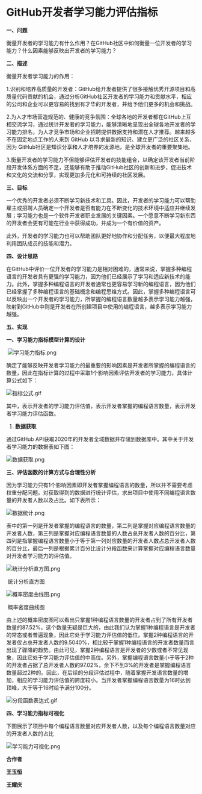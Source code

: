 GitHub开发者学习能力评估指标
============================

**一、问题**

衡量开发者的学习能力有什么作用？在GitHub社区中如何衡量一位开发者的学习能力？什么因素能够反映出开发者的学习能力？

**二、描述**

衡量开发者学习能力的作用：

1.识别和培养高质量的开发者：GitHub给开发者提供了很多接触优秀开源项目和高质量代码贡献的机会，通过分析GitHub社区开发者的学习能力和贡献水平，相应的公司和企业可以更容易的找到有才华的开发者，并给予他们更多的机会和挑战。

2.为人才市场营造规范的、健康的竞争氛围：全球各地的开发者都在GitHub上互相交流学习，通过统计开发者的学习能力，能够清晰地呈现出全球各地开发者的学习能力排名，为人才竞争市场和企业招聘提供数据支持和潜在人才推荐。越来越多不在固定地点工作的人来到 GitHub 以寻求最新的知识、建立更广泛的社区关系，因为 GitHub社区是知识分享和人才培养的发源地，是全球开发者的重要聚集地。

3.衡量开发者的学习能力不但能够评估开发者的技能组合，以确定该开发者当前阶段开发体系方面的不足，还能够有助于推动GitHub社区的创新和进步，促进技术和文化的交流和分享，实现更加多元化和可持续的社区发展。

**三、目标**

一个优秀的开发者必须不断学习新技术和工具。因此，开发者的学习能力可以帮助雇主或招聘人员确定一个开发者是否有能力在不断变化的技术环境中适应并继续发展；学习能力也是一个软件开发者职业发展的关键因素。一个愿意不断学习新东西的开发者会更有可能在行业中获得成功，并成为一个有价值的资产。

此外，开发者的学习能力也可以帮助团队更好地协作和分配任务，以便最大程度地利用团队成员的技能和潜力。

**四、设计思路**

在GitHub中评价一位开发者的学习能力是相对困难的，通常来说，掌握多种编程语言的开发者具有更强的学习能力，因为他们已经展示了学习和适应新技术的能力。此外，掌握多种编程语言的开发者通常也更容易学习新的编程语言，因为他们已经掌握了多种编程语言的基础概念和编程思维方式。因此，掌握多种编程语言可以反映出一个开发者的学习能力，所掌握的编程语言数量越多表示学习能力越强，映射到GitHub中则是开发者在所创建项目中使用的编程语言，越多表示学习能力越强。

**五、实现**

**一、学习能力指标模型计算的设计**

​                                 ![学习能力指标.png](https://github.com/SvipWangyh/-/blob/main/%E5%AD%A6%E4%B9%A0%E8%83%BD%E5%8A%9B%E6%8C%87%E6%A0%87.png?raw=true)

确定了能够反映开发者学习能力的最重要的影响因素是开发者所掌握的编程语言的数量，因此在指标计算的过程中采取1个影响因素评估开发者的学习能力，具体计算公式如下：

![指标公式.gif](https://github.com/SvipWangyh/-/blob/main/%E6%8C%87%E6%A0%87%E5%85%AC%E5%BC%8F.gif?raw=true)

其中，表示开发者的学习能力评估值，表示开发者掌握的编程语言数量，表示开发者学习能力评估函数。

1.  **数据获取**

通过GitHub API获取2020年的开发者全域数据并存储到数据库中。其中关于开发者学习能力的数据表如下图：

![数据获取.png](https://github.com/SvipWangyh/-/blob/main/%E6%95%B0%E6%8D%AE%E8%8E%B7%E5%8F%96.png?raw=true)

**三、评估函数的计算方式与合理性分析**

因为学习能力只有1个影响因素即开发者掌握编程语言的数量，所以并不需要考虑权重分配问题。对获取得到的数据进行统计评估，求出项目中使用不同编程语言数量的开发者人数以及占比。如下表所示：

![数据统计.png](https://github.com/SvipWangyh/-/blob/main/%E6%95%B0%E6%8D%AE%E7%BB%9F%E8%AE%A1.png?raw=true)

表中的第一列是开发者掌握的编程语言的数量，第二列是掌握对应编程语言数量的开发者人数，第三列是掌握对应编程语言数量的人数占总开发者人数的百分比，第四列是指掌握编程语言数量小于等于第一列对应数量的开发者人数占总开发者人数的百分比，最后一列是根据累计百分比设计分段函数来计算掌握对应编程语言数量对开发者学习能力的评估值。

![统计分析直方图.png](https://github.com/SvipWangyh/-/blob/main/%E7%BB%9F%E8%AE%A1%E5%88%86%E6%9E%90%E7%9B%B4%E6%96%B9%E5%9B%BE.png?raw=true)

​                                                                                          统计分析直方图

![概率密度曲线图.png](https://github.com/SvipWangyh/-/blob/main/%E6%A6%82%E7%8E%87%E5%AF%86%E5%BA%A6%E6%9B%B2%E7%BA%BF%E5%9B%BE.png?raw=true)

​                                                                                          概率密度曲线图

由上述的概率密度图可以看出只掌握1种编程语言数量的开发者占到了所有开发者数量的87.52%，这个数量无疑是巨大的，由此我们认为掌握1种编程语言是开发者的常态或者普遍现象，因此它处于学习能力评估值的低位。掌握2种编程语言的开发者仅占总开发者人数的9.5040%，相比较于掌握1种编程语言的开发者数量而言出现了骤降的趋势。由此可见，掌握2种编程语言是开发者的少数或者不常见现象，因此它处于学习能力评估值的中高位。另外，掌握编程语言数量小于等于2种的开发者占据了总开发者人数的97.02%，余下不到3%的开发者是掌握编程语言数量超过2种的。因此，在后续的分段评估过程中，随着掌握开发语言数量的增加，相应的学习能力评估值的跨度较小。当开发者掌握编程语言数量为16时达到顶峰，大于等于16时给予满分100分。

![分段函数表达式.gif](https://github.com/SvipWangyh/-/blob/main/%E5%88%86%E6%AE%B5%E5%87%BD%E6%95%B0%E8%A1%A8%E8%BE%BE%E5%BC%8F.gif?raw=true)

**四、学习能力指标可视化**

下图展示了项目中每个编程语言数量对应开发者人数，以及每个编程语言数量对应的开发者人数的占比

![学习能力可视化.png](https://github.com/SvipWangyh/-/blob/main/%E5%AD%A6%E4%B9%A0%E8%83%BD%E5%8A%9B%E5%8F%AF%E8%A7%86%E5%8C%96.png?raw=true)

**合作者**

**王玉恒**

**王耀庆**

